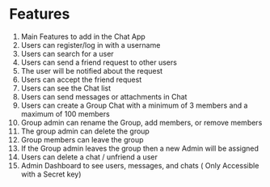 # Features

1) Main Features to add in the Chat App
2) Users can register/log in with a username
3) Users can search for a user
4) Users can send a friend request to other users
5) The user will be notified about the request
6) Users can accept the friend request
7) Users can see the Chat list
8) Users can send messages or attachments in Chat
9) Users can create a Group Chat with a minimum of 3 members and a maximum of 100 members
10) Group admin can rename the Group, add members, or remove members
11) The group admin can delete the group
12) Group members can leave the group
13) If the Group admin leaves the group then a new Admin will be assigned
14) Users can delete a chat / unfriend a user
15) Admin Dashboard to see users, messages, and chats ( Only Accessible with a Secret key)
